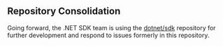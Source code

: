 ## Repository Consolidation

Going forward, the .NET SDK team is using the [dotnet/sdk](https://github.com/dotnet/sdk) repository for further development and respond to issues formerly in this repository.